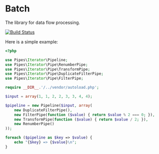 Batch
=====

The library for data flow processing.

[![Build Status](https://secure.travis-ci.org/vkartaviy/pipes.png?branch=master)](http://travis-ci.org/vkartaviy/pipes)


Here is a simple example:

```php
<?php

use Pipes\Iterator\Pipeline;
use Pipes\Iterator\Pipe\RenumberPipe;
use Pipes\Iterator\Pipe\TransformPipe;
use Pipes\Iterator\Pipe\DuplicateFilterPipe;
use Pipes\Iterator\Pipe\FilterPipe;

require __DIR__.'/../vendor/autoload.php';

$input = array(1, 1, 2, 2, 3, 3, 4, 4);

$pipeline = new Pipeline($input, array(
    new DuplicateFilterPipe(),
    new FilterPipe(function ($value) { return $value % 2 === 0; }),
    new TransformPipe(function ($value) { return $value / 2; }),
    new RenumberPipe()
));

foreach ($pipeline as $key => $value) {
    echo "{$key} => {$value}\n";
}
```